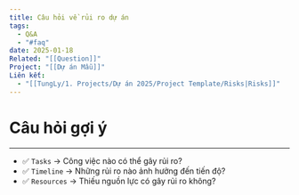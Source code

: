 ```yaml
---
title: Câu hỏi về rủi ro dự án
tags:
  - Q&A
  - "#faq"
date: 2025-01-18
Related: "[[Question]]"
Project: "[[Dự án Mẫu]]"
Liên kết:
  - "[[TungLy/1. Projects/Dự án 2025/Project Template/Risks|Risks]]"
---
```

# Câu hỏi gợi ý
---
- ✅ `Tasks` → Công việc nào có thể gây rủi ro?
- ✅ `Timeline` → Những rủi ro nào ảnh hưởng đến tiến độ?
- ✅ `Resources` → Thiếu nguồn lực có gây rủi ro không?